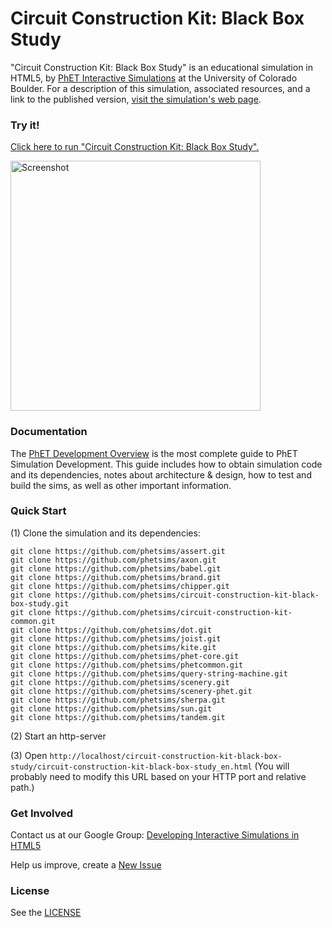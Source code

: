 Circuit Construction Kit: Black Box Study
=============
"Circuit Construction Kit: Black Box Study" is an educational simulation in HTML5, by <a href="https://phet.colorado.edu/" target="_blank">PhET Interactive Simulations</a>
at the University of Colorado Boulder.
For a description of this simulation, associated resources, and a link to the published version,
<a href="https://phet.colorado.edu/en/simulation/circuit-construction-kit-black-box-study" target="_blank">visit the simulation's web page</a>.

### Try it!

<a href="https://phet.colorado.edu/sims/html/circuit-construction-kit-black-box-study/latest/circuit-construction-kit-black-box-study_en.html" target="_blank">Click here to run "Circuit Construction Kit: Black Box Study".</a>

<a href="https://phet.colorado.edu/sims/html/circuit-construction-kit-black-box-study/latest/circuit-construction-kit-black-box-study_en.html" target="_blank">
<img src="https://raw.githubusercontent.com/phetsims/circuit-construction-kit-black-box-study/master/assets/circuit-construction-kit-black-box-study-screenshot.png" alt="Screenshot" style="width: 400px;"/>
</a>

### Documentation
The <a href="http://bit.ly/phet-development-overview" target="_blank">PhET Development Overview</a> is the most complete guide to PhET Simulation
Development. This guide includes how to obtain simulation code and its dependencies, notes about architecture & design, how to test and build
the sims, as well as other important information.

### Quick Start
(1) Clone the simulation and its dependencies:
```
git clone https://github.com/phetsims/assert.git
git clone https://github.com/phetsims/axon.git
git clone https://github.com/phetsims/babel.git
git clone https://github.com/phetsims/brand.git
git clone https://github.com/phetsims/chipper.git
git clone https://github.com/phetsims/circuit-construction-kit-black-box-study.git
git clone https://github.com/phetsims/circuit-construction-kit-common.git
git clone https://github.com/phetsims/dot.git
git clone https://github.com/phetsims/joist.git
git clone https://github.com/phetsims/kite.git
git clone https://github.com/phetsims/phet-core.git
git clone https://github.com/phetsims/phetcommon.git
git clone https://github.com/phetsims/query-string-machine.git
git clone https://github.com/phetsims/scenery.git
git clone https://github.com/phetsims/scenery-phet.git
git clone https://github.com/phetsims/sherpa.git
git clone https://github.com/phetsims/sun.git
git clone https://github.com/phetsims/tandem.git
```
(2) Start an http-server

(3) Open `http://localhost/circuit-construction-kit-black-box-study/circuit-construction-kit-black-box-study_en.html` (You will probably need to modify this URL based on your HTTP port and relative path.)

### Get Involved

Contact us at our Google Group: <a href="http://groups.google.com/forum/#!forum/developing-interactive-simulations-in-html5" target="_blank">Developing Interactive Simulations in HTML5</a>

Help us improve, create a <a href="http://github.com/phetsims/circuit-construction-kit-black-box-study/issues/new" target="_blank">New Issue</a>

### License
See the <a href="https://github.com/phetsims/circuit-construction-kit-black-box-study/blob/master/LICENSE" target="_blank">LICENSE</a>

